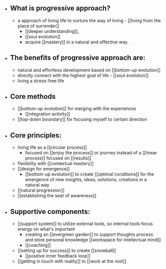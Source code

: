 - ## What is progressive approach?
    - a approach of living life to nurture the way of living - [[living from the place of surrender]]
        - [[deeper understanding]], 
        - [[soul evolution]] 
        - acquire [[mastery]] in a natural and effective way. 
- ## The benefits of progressive approach are:
    - natural and effortless development based on [[bottom-up evolution]]
    - directly connect with the highest goal of life - [[soul evolution]]
    - living a stress-free life
- ## Core methods
    -  [[bottom-up evolution]] for merging with the experiences
        - [[integration activity]]
    -  [[top-down boundary]] for focusing myself to certain direction
- ## Core principles:
    - living life as a [[circular process]]
        - focused on [[enjoy the process]] or journey instead of a [[linear process]] focused on [[results]]
    - flexibility with [[contextual mastery]]
    - [[design for emergence]]
        - [[bottom-up evolution]] to create [[optimal conditions]] for the emergence of new insights, ideas, solutions, creations in a natural way 
    - [[natural progression]]
    - [[establishing the seat of awareness]]
- ## Supportive components:
    - [[support system]] to utilize external tools, so internal tools focus energy on what's important 
        - creating an [[evergreen garden]] to support thoughts process and store personal knowledge [[workspace for intellectual mind]]
        - [[coaching]]
    - [[setting up for success]] to create [[snowball]]
        - [[positive inner feedback loop]]
    - [[getting in touch with reality]] to [[work at the root]]
